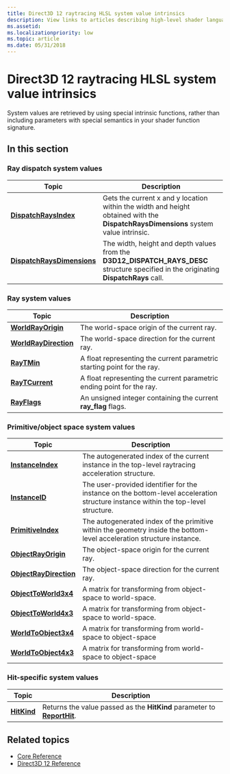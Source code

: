 ```yaml
---
title: Direct3D 12 raytracing HLSL system value intrinsics
description: View links to articles describing high-level shader language (HLSL) system value intrinsic functions that support the Direct3D 12 raytracing pipeline.
ms.assetid: 
ms.localizationpriority: low
ms.topic: article
ms.date: 05/31/2018
---
```


# Direct3D 12 raytracing HLSL system value intrinsics

System values are retrieved by using special intrinsic functions, rather than including parameters with special semantics in your shader function signature. 

## In this section

### Ray dispatch system values

| Topic | Description |
|-|-|
| [**DispatchRaysIndex**](dispatchraysindex.md) | Gets the current x and y location within the width and height obtained with the **DispatchRaysDimensions** system value intrinsic. |
| [**DispatchRaysDimensions**](dispatchraysdimensions.md) | The width, height and depth values from the **D3D12\_DISPATCH\_RAYS\_DESC** structure specified in the originating **DispatchRays** call. |

### Ray system values

| Topic | Description |
|-|-|
| [**WorldRayOrigin**](worldrayorigin.md) | The world-space origin of the current ray. |
| [**WorldRayDirection**](worldraydirection.md) | The world-space direction for the current ray. |
| [**RayTMin**](raytmin.md) | A float representing the current parametric starting point for the ray. |
| [**RayTCurrent**](raytcurrent.md) | A float representing the current parametric ending point for the ray.  |
| [**RayFlags**](rayflags.md) | An unsigned integer containing the current **ray_flag** flags. |

### Primitive/object space system values

| Topic | Description |
|-|-|
| [**InstanceIndex**](instanceindex.md) | The autogenerated index of the current instance in the top-level raytracing acceleration structure. |
| [**InstanceID**](instanceid.md) | The user-provided identifier for the instance on the bottom-level acceleration structure instance within the top-level structure. |
| [**PrimitiveIndex**](primitiveindex.md) | The autogenerated index of the primitive within the geometry inside the bottom-level acceleration structure instance. |
| [**ObjectRayOrigin**](objectrayorigin.md) | The object-space origin for the current ray. |
| [**ObjectRayDirection**](objectraydirection.md) | The object-space direction for the current ray. |
| [**ObjectToWorld3x4**](objecttoworld3x4.md) | A matrix for transforming from object-space to world-space. |
| [**ObjectToWorld4x3**](objecttoworld4x3.md) | A matrix for transforming from object-space to world-space. |
| [**WorldToObject3x4**](worldtoobject3x4.md) | A matrix for transforming from world-space to object-space |
| [**WorldToObject4x3**](worldtoobject4x3.md) | A matrix for transforming from world-space to object-space |
### Hit-specific system values

| Topic | Description |
|-|-|
| [**HitKind**](hitkind.md) | Returns the value passed as the **HitKind** parameter to [**ReportHit**](reporthit-function.md). |

## Related topics

* [Core Reference](direct3d-12-core-reference.md)
* [Direct3D 12 Reference](direct3d-12-reference.md)
